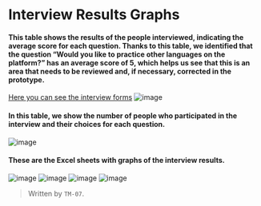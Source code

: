 # Interview Results Graphs

#### This table shows the results of the people interviewed, indicating the average score for each question. Thanks to this table, we identified that the question “Would you like to practice other languages on the platform?” has an average score of 5, which helps us see that this is an area that needs to be reviewed and, if necessary, corrected in the prototype.
[Here you can see the interview forms](https://github.com/Ozia112/Team-2-FSE-repo/blob/TM-07-branch/assets/Stage2/(G)Design/Interview%20format.pdf)
![image](https://github.com/user-attachments/assets/5a9eb162-9aa7-419e-98a1-b1f7438662cb)

#### In this table, we show the number of people who participated in the interview and their choices for each question.

![image](https://github.com/user-attachments/assets/219e4e02-05f9-46bb-a7d1-6cf05123c604)
#### These are the Excel sheets with graphs of the interview results.

![image](https://github.com/user-attachments/assets/d78fa816-a012-4d4c-a7f3-de66056c0c5b)
![image](https://github.com/user-attachments/assets/02bc4ae7-5cdc-4f02-9dd3-3334da11ae7e)
![image](https://github.com/user-attachments/assets/09472f87-e4c3-4974-a4e0-aff1ab36fd91)
![image](https://github.com/user-attachments/assets/9d59e16b-fb77-45d4-9507-f3267725707e)

>Written by `TM-07`.
